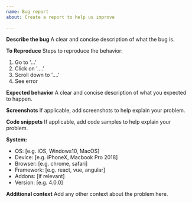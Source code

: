 ```yaml
---
name: Bug report
about: Create a report to help us improve

---
```


**Describe the bug**
A clear and concise description of what the bug is.

**To Reproduce**
Steps to reproduce the behavior:
1. Go to '...'
2. Click on '....'
3. Scroll down to '....'
4. See error

**Expected behavior**
A clear and concise description of what you expected to happen.

**Screenshots**
If applicable, add screenshots to help explain your problem.

**Code snippets**
If applicable, add code samples to help explain your problem.

**System:**
 - OS: [e.g. iOS, Windows10, MacOS]
 - Device: [e.g. iPhoneX, Macbook Pro 2018]
 - Browser: [e.g. chrome, safari]
 - Framework: [e.g. react, vue, angular]
 - Addons: [if relevant]
 - Version: [e.g. 4.0.0]

**Additional context**
Add any other context about the problem here.
